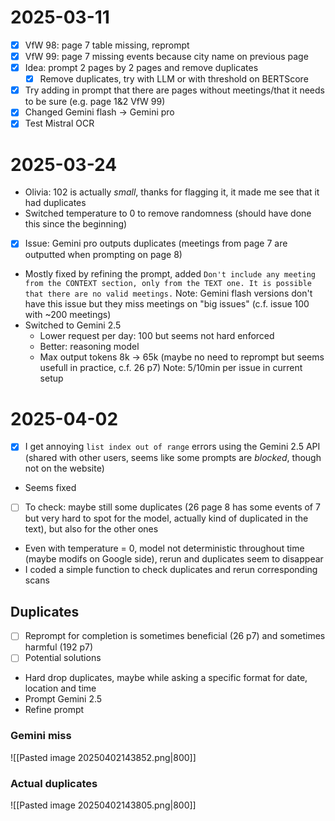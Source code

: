 # 2025-03-11
- [x] VfW 98: page 7 table missing, reprompt
- [x] VfW 99: page 7 missing events because city name on previous page
- [x] Idea: prompt 2 pages by 2 pages and remove duplicates
	- [x] Remove duplicates, try with LLM or with threshold on BERTScore
- [x] Try adding in prompt that there are pages without meetings/that it needs to be sure (e.g. page 1&2 VfW 99)
- [x] Changed Gemini flash -> Gemini pro
- [x] Test Mistral OCR
# 2025-03-24
- Olivia: 102 is actually *small*, thanks for flagging it, it made me see that it had duplicates
- Switched temperature to 0 to remove randomness (should have done this since the beginning)
- [x] Issue: Gemini pro outputs duplicates (meetings from page 7 are outputted when prompting on page 8)
- Mostly fixed by refining the prompt, added
`Don't include any meeting from the CONTEXT section, only from the TEXT one. It is possible that there are no valid meetings.`
Note: Gemini flash versions don't have this issue but they miss meetings on "big issues" (c.f. issue 100 with ~200 meetings)
- Switched to Gemini 2.5
	- Lower request per day: 100 but seems not hard enforced
	- Better: reasoning model
	- Max output tokens 8k -> 65k (maybe no need to reprompt but seems usefull in practice, c.f. 26 p7)
Note: 5/10min per issue in current setup
# 2025-04-02
- [x] I get annoying `list index out of range` errors using the Gemini 2.5 API (shared with other users, seems like some prompts are *blocked*, though not on the website)
- Seems fixed
- [ ] To check: maybe still some duplicates (26 page 8 has some events of 7 but very hard to spot for the model, actually kind of duplicated in the text), but also for the other ones
- Even with temperature = 0, model not deterministic throughout time (maybe modifs on Google side), rerun and duplicates seem to disappear
- I coded a simple function to check duplicates and rerun corresponding scans
## Duplicates
- [ ] Reprompt for completion is sometimes beneficial (26 p7) and sometimes harmful (192 p7)
- [ ] Potential solutions
- Hard drop duplicates, maybe while asking a specific format for date, location and time
- Prompt Gemini 2.5
- Refine prompt
### Gemini miss
![[Pasted image 20250402143852.png|800]]
### Actual duplicates
![[Pasted image 20250402143805.png|800]]